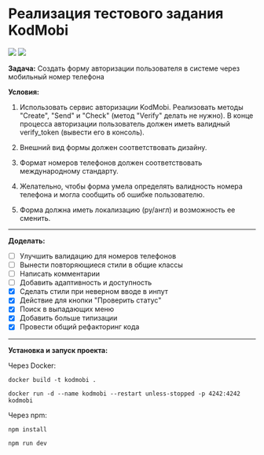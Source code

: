# Реализация тестового задания KodMobi

![](https://img.shields.io/badge/node-20.18.0-green)
![](https://img.shields.io/badge/npm-10.9.0-red)

**Задача:**
Создать форму авторизации пользователя в системе через мобильный номер телефона

**Условия:**

1. Использовать сервис авторизации KodMobi. Реализовать методы "Сreate", "Send" и "Сheck" (метод "Verify" делать не нужно). В конце процесса авторизации пользователь должен иметь валидный verify_token (вывести его в консоль).
2. Внешний вид формы должен соответствовать дизайну.

3. Формат номеров телефонов должен соответствовать международному стандарту.

4. Желательно, чтобы форма умела определять валидность номера телефона и могла сообщить об ошибке пользователю.

5. Форма должна иметь локализацию (ру/англ) и возможность ее сменить.

---

**Доделать:**

- [ ] Улучшить валидацию для номеров телефонов
- [ ] Вынести повторяющиеся стили в общие классы
- [ ] Написать комментарии
- [ ] Добавить адаптивность и доступность
- [x] Сделать стили при неверном вводе в инпут
- [x] Действие для кнопки "Проверить статус"
- [x] Поиск в выпадающих меню
- [x] Добавить больше типизации
- [x] Провести общий рефакторинг кода

---

**Установка и запуск проекта:**

Через Docker:

```
docker build -t kodmobi .
```

```
docker run -d --name kodmobi --restart unless-stopped -p 4242:4242 kodmobi
```

Через npm:

```
npm install
```

```
npm run dev
```
